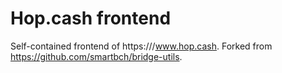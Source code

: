 # Hop.cash frontend
Self-contained frontend of https:///www.hop.cash. Forked from https://github.com/smartbch/bridge-utils. 
